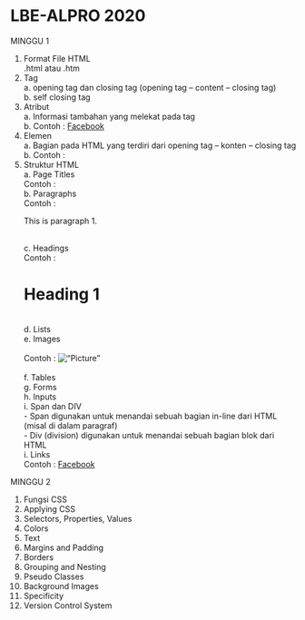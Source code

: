 # LBE-ALPRO 2020

MINGGU 1
1) Format File HTML
  <br/> .html atau .htm
2) Tag
  <br/> a. opening tag dan closing tag (opening tag – content – closing tag)
  <br/> b. self closing tag
3) Atribut
  <br/> a. Informasi tambahan yang melekat pada tag
  <br/> b. Contoh : <a href="www.facebook.com">Facebook</a>
4) Elemen
  <br/> a. Bagian pada HTML yang terdiri dari opening tag – konten – closing tag
  <br/> b. Contoh :  <title>Hello World!</title>
5) Struktur HTML
  <br/> a. Page Titles
     <br/> Contoh : <title>My page</title>
  <br/> b. Paragraphs
     <br/> Contoh : <p>This is paragraph 1.</p>
  <br/> c. Headings
     <br/> Contoh : <h1>Heading 1</h1> 
  <br/> d. Lists
  <br/> e. Images
     <br/>
     <br/> Contoh : <img src=“picture.gif” width=“120” height=“90” alt=“Picture”>
     <br/>
  <br/> f. Tables
  <br/> g. Forms
  <br/> h. Inputs
  <br/> i. Span dan DIV
     <br/>  - Span digunakan untuk menandai sebuah bagian in-line dari HTML (misal di dalam paragraf)
     <br/>  - Div (division) digunakan untuk menandai sebuah bagian blok dari HTML
  <br/> i. Links
     <br/> Contoh : <a href=“www.facebook.com”>Facebook</a>
  
MINGGU 2
1) Fungsi CSS
2) Applying CSS
3) Selectors, Properties, Values
4) Colors
5) Text
6) Margins and Padding
7) Borders
8) Grouping and Nesting
9) Pseudo Classes
10) Background Images
11) Specificity
12) Version Control System
